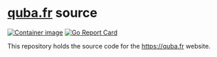 # [quba.fr](https://quba.fr) source

[![Container image](https://github.com/qbarrand/quba.fr/actions/workflows/container-image.yml/badge.svg)](https://github.com/qbarrand/quba.fr/actions/workflows/container-image.yml)
[![Go Report Card](https://goreportcard.com/badge/github.com/qbarrand/quba.fr)](https://goreportcard.com/report/github.com/qbarrand/quba.fr)

This repository holds the source code for the https://quba.fr website.

